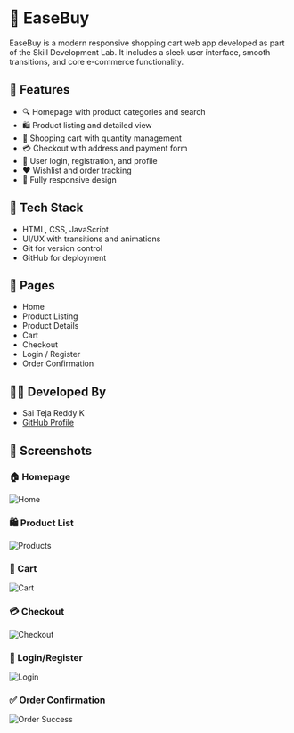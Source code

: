 # 🛒 EaseBuy

EaseBuy is a modern responsive shopping cart web app developed as part of the Skill Development Lab. It includes a sleek user interface, smooth transitions, and core e-commerce functionality.

## 🚀 Features

- 🔍 Homepage with product categories and search
- 🛍️ Product listing and detailed view
- 🛒 Shopping cart with quantity management
- 💳 Checkout with address and payment form
- 👤 User login, registration, and profile
- ❤️ Wishlist and order tracking
- 📱 Fully responsive design

## 📂 Tech Stack

- HTML, CSS, JavaScript
- UI/UX with transitions and animations
- Git for version control
- GitHub for deployment

## 🧾 Pages

- Home
- Product Listing
- Product Details
- Cart
- Checkout
- Login / Register
- Order Confirmation

## 👨‍💻 Developed By

- Sai Teja Reddy K  
- [GitHub Profile](https://github.com/sai-teja-reddy-k)


## 📸 Screenshots

### 🏠 Homepage
![Home](screenshots/home.png)

### 🛍️ Product List
![Products](screenshots/product-list.png)

### 🛒 Cart
![Cart](screenshots/cart.png)

### 💳 Checkout
![Checkout](screenshots/checkout.png)

### 👤 Login/Register
![Login](screenshots/login.png)

### ✅ Order Confirmation
![Order Success](screenshots/order-success.png)



